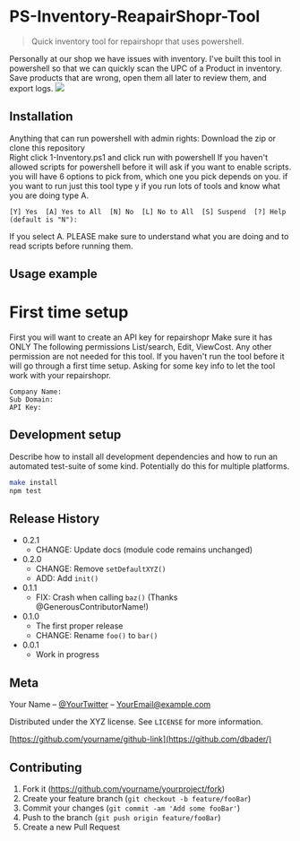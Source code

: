 # PS-Inventory-ReapairShopr-Tool
> Quick inventory tool for repairshopr that uses powershell.

Personally at our shop we have issues with inventory. I've built this tool in powershell so that we can quickly scan the UPC of a Product in inventory. Save products that are wrong, open them all later to review them, and export logs.
![](header.png)

## Installation

Anything that can run powershell with admin rights:
Download the zip or clone this repository  
Right click 1-Inventory.ps1 and click run with powershell
If you haven't allowed scripts for powershell before it will ask if you want to enable scripts.  
you will have 6 options to pick from, which one you pick depends on you. if you want to run just this tool type y if you run lots of tools and know what you are doing type A. 
```
[Y] Yes  [A] Yes to All  [N] No  [L] No to All  [S] Suspend  [?] Help (default is "N"):
```
If you select A. PLEASE make sure to understand what you are doing and to read scripts before running them. 

## Usage example

# First time setup
First you will want to create an API key for repairshopr Make sure it has ONLY The following permissions List/search, Edit, ViewCost. Any other permission are not needed for this tool.
If you haven't run the tool before it will go through a first time setup. Asking for some key info to let the tool work with your repairshopr. 
```
Company Name:
Sub Domain: 
API Key:
```



## Development setup

Describe how to install all development dependencies and how to run an automated test-suite of some kind. Potentially do this for multiple platforms.

```sh
make install
npm test
```

## Release History

* 0.2.1
    * CHANGE: Update docs (module code remains unchanged)
* 0.2.0
    * CHANGE: Remove `setDefaultXYZ()`
    * ADD: Add `init()`
* 0.1.1
    * FIX: Crash when calling `baz()` (Thanks @GenerousContributorName!)
* 0.1.0
    * The first proper release
    * CHANGE: Rename `foo()` to `bar()`
* 0.0.1
    * Work in progress

## Meta

Your Name – [@YourTwitter](https://twitter.com/dbader_org) – YourEmail@example.com

Distributed under the XYZ license. See ``LICENSE`` for more information.

[https://github.com/yourname/github-link](https://github.com/dbader/)

## Contributing

1. Fork it (<https://github.com/yourname/yourproject/fork>)
2. Create your feature branch (`git checkout -b feature/fooBar`)
3. Commit your changes (`git commit -am 'Add some fooBar'`)
4. Push to the branch (`git push origin feature/fooBar`)
5. Create a new Pull Request

<!-- Markdown link & img dfn's -->
[npm-image]: https://img.shields.io/npm/v/datadog-metrics.svg?style=flat-square
[npm-url]: https://npmjs.org/package/datadog-metrics
[npm-downloads]: https://img.shields.io/npm/dm/datadog-metrics.svg?style=flat-square
[travis-image]: https://img.shields.io/travis/dbader/node-datadog-metrics/master.svg?style=flat-square
[travis-url]: https://travis-ci.org/dbader/node-datadog-metrics
[wiki]: https://github.com/yourname/yourproject/wiki
